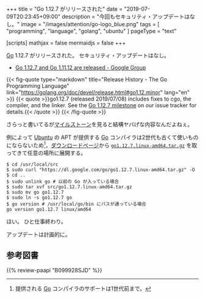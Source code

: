 +++
title = "Go 1.12.7 がリリースされた"
date =  "2019-07-09T20:23:45+09:00"
description = "今回もセキュリティ・アップデートはなし。"
image = "/images/attention/go-logo_blue.png"
tags  = [ "programming", "language", "golang", "ubuntu" ]
pageType = "text"

[scripts]
  mathjax = false
  mermaidjs = false
+++

[Go] 1.12.7 がリリースされた。
セキュリティ・アップデートはなし。

- [Go 1.12.7 and Go 1.11.12 are released - Google Group](https://groups.google.com/forum/#!topic/golang-announce/-JidGVRIVEc)

{{< fig-quote type="markdown" title="Release History - The Go Programming Language" link="https://golang.org/doc/devel/release.html#go1.12.minor" lang="en" >}}
{{< quote >}}go1.12.7 (released 2019/07/08) includes fixes to cgo, the compiler, and the linker. See the [Go 1.12.7 milestone](https://github.com/golang/go/issues?q=milestone%3AGo1.12.7) on our issue tracker for details.{{< /quote >}}
{{< /fig-quote >}}

さらっと書いてるが[マイルストーン](https://github.com/golang/go/issues?q=milestone%3AGo1.12.7)を見ると結構ヤバげな内容なんだよねぇ。


例によって [Ubuntu] の APT が提供する [Go] コンパイラは2世代も古くて使いものにならないため[^gosup1]，[ダウンロードページ](https://golang.org/dl/ "Downloads - The Go Programming Language")から [`go1.12.7.linux-amd64.tar.gz`](https://dl.google.com/go/go1.12.7.linux-amd64.tar.gz) を取ってきて任意の場所に展開する。

[^gosup1]: 提供される [Go] コンパイラのサポートは1世代前まで。

```text
$ cd /usr/local/src
$ sudo curl "https://dl.google.com/go/go1.12.7.linux-amd64.tar.gz" -O
$ cd ..
$ sudo unlink go # 以前の Go が入っている場合
$ sudo tar xvf src/go1.12.7.linux-amd64.tar.gz
$ sudo mv go go1.12.7
$ sudo ln -s go1.12.7 go
$ go version # /usr/local/go/bin にパスが通っている場合
go version go1.12.7 linux/amd64
```

ほい。
ひと仕事終わり。

アップデートは計画的に。

[Go]: https://go.dev/
[Go 言語]: https://golang.org/ "The Go Programming Language"
[Ubuntu]: https://www.ubuntu.com/ "The leading operating system for PCs, IoT devices, servers and the cloud | Ubuntu"

## 参考図書

{{% review-paapi "B099928SJD" %}} <!-- プログラミング言語Go -->
